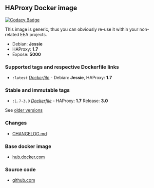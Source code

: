 ## HAProxy Docker image

[![Codacy Badge](https://api.codacy.com/project/badge/Grade/fc652ecda2104f15993b885cb1df37b2)](https://www.codacy.com/app/buluma/buluma.docker.haproxy?utm_source=github.com&utm_medium=referral&utm_content=buluma/buluma.docker.haproxy&utm_campaign=badger)

This image is generic, thus you can obviously re-use it within
your non-related EEA projects.

 - Debian: **Jessie**
 - HAProxy: **1.7**
 - Expose: **5000**

### Supported tags and respective Dockerfile links

  - `:latest` [*Dockerfile*](https://github.com/buluma/buluma.docker.haproxy/blob/master/haproxy/Dockerfile) - Debian: **Jessie**, HAProxy: **1.7**

### Stable and immutable tags

  - `:1.7-3.0` [*Dockerfile*](https://github.com/buluma/buluma.docker.haproxy/tree/1.7-3.0/haproxy/Dockerfile) - HAProxy: **1.7** Release: **3.0**

See [older versions](https://github.com/buluma/buluma.docker.haproxy/releases)


### Changes

 - [CHANGELOG.md](https://github.com/buluma/buluma.docker.haproxy/blob/master/CHANGELOG.md)

### Base docker image

 - [hub.docker.com](https://hub.docker.com/r/eeacms/haproxy)


### Source code

  - [github.com](http://github.com/buluma/buluma.docker.haproxy)
